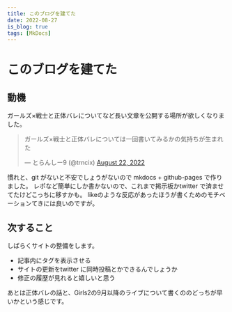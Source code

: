 ```yaml
---
title: このブログを建てた
date: 2022-08-27
is_blog: true
tags: [MkDocs]
---
```



# このブログを建てた

## 動機

ガールズ×戦士と正体バレについてなど長い文章を公開する場所が欲しくなりました。

<blockquote class="twitter-tweet"><p lang="ja" dir="ltr">ガールズ×戦士と正体バレについては一回書いてみるかの気持ちが生まれた</p>&mdash; とらんしー9 (@trncix) <a href="https://twitter.com/trncix/status/1561593656171446272?ref_src=twsrc%5Etfw">August 22, 2022</a></blockquote> <script async src="https://platform.twitter.com/widgets.js" charset="utf-8"></script>

慣れと、git がないと不安でしょうがないので mkdocs + github-pages で作りました。
レポなど簡単にしか書かないので、これまで掲示板かtwitter で済ませてたけどこっちに移すかも。
likeのような反応があったほうが書くためのモチベーションてきには良いのですが。


## 次すること

しばらくサイトの整備をします。

* 記事内にタグを表示させる
* サイトの更新をtwitter に同時投稿とかできるんでしょうか
* 修正の履歴が見れると嬉しいと思う

あとは正体バレの話と、Girls2の9月以降のライブについて書くののどっちが早いかという感じです。
